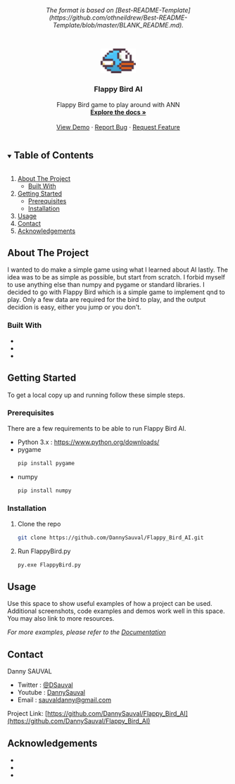 <p align="center" style='font-style: italic;'>
The format is based on [Best-README-Template](https://github.com/othneildrew/Best-README-Template/blob/master/BLANK_README.md).
</p>

<!-- PROJECT LOGO -->
<br />
<p align="center">
  <a href="https://github.com/DannySauval/Flappy_Bird_AI">
    <img src="assets/bluebird-midflap.png" alt="Logo" width="80">
  </a>

  <h3 align="center">Flappy Bird AI</h3>

  <p align="center">
    Flappy Bird game to play around with ANN
    <br />
    <a href="https://github.com/DannySauval/Flappy_Bird_AI"><strong>Explore the docs »</strong></a>
    <br />
    <br />
    <a href="https://github.com/DannySauval/Flappy_Bird_AI">View Demo</a>
    ·
    <a href="https://github.com/DannySauval/Flappy_Bird_AI/issues">Report Bug</a>
    ·
    <a href="https://github.com/DannySauval/Flappy_Bird_AI/issues">Request Feature</a>
  </p>
</p>



<!-- TABLE OF CONTENTS -->
<details open="open">
  <summary><h2 style="display: inline-block">Table of Contents</h2></summary>
  <ol>
    <li>
      <a href="#about-the-project">About The Project</a>
      <ul>
        <li><a href="#built-with">Built With</a></li>
      </ul>
    </li>
    <li>
      <a href="#getting-started">Getting Started</a>
      <ul>
        <li><a href="#prerequisites">Prerequisites</a></li>
        <li><a href="#installation">Installation</a></li>
      </ul>
    </li>
    <li><a href="#usage">Usage</a></li>
    <li><a href="#contact">Contact</a></li>
    <li><a href="#acknowledgements">Acknowledgements</a></li>
  </ol>
</details>



<!-- ABOUT THE PROJECT -->
## About The Project

I wanted to do make a simple game using what I learned about AI lastly. The idea was to be as simple as possible, but start from scratch. I forbid myself to use anything else than numpy and pygame or standard libraries.
I decided to go with Flappy Bird which is a simple game to implement qnd to play. Only a few data are required for the bird to play, and the output decidion is easy, either you jump or you don't.

### Built With

* []()
* []()
* []()



<!-- GETTING STARTED -->
## Getting Started

To get a local copy up and running follow these simple steps.

### Prerequisites

There are a few requirements to be able to run Flappy Bird AI.
* Python 3.x : <a hfref="https://www.python.org/downloads/">https://www.python.org/downloads/</a>
* pygame
  ```sh
  pip install pygame
  ```
* numpy
  ```sh
  pip install numpy
  ```

### Installation

1. Clone the repo
   ```sh
   git clone https://github.com/DannySauval/Flappy_Bird_AI.git
   ```
2. Run FlappyBird.py
   ```sh
   py.exe FlappyBird.py
   ```

<!-- USAGE EXAMPLES -->
## Usage

Use this space to show useful examples of how a project can be used. Additional screenshots, code examples and demos work well in this space. You may also link to more resources.

_For more examples, please refer to the [Documentation](https://example.com)_


<!-- LICENSE -->
<!--## License

Distributed under the MIT License. See `LICENSE` for more information.-->



<!-- CONTACT -->
## Contact

Danny SAUVAL 
- Twitter : [@DSauval](https://twitter.com/DSauval)
- Youtube : [DannySauval](https://www.youtube.com/channel/UC_pCdmt0cSF49st1b5q6yIQ)
- Email : sauvaldanny@gmail.com

Project Link: [https://github.com/DannySauval/Flappy_Bird_AI](https://github.com/DannySauval/Flappy_Bird_AI)

<!-- ACKNOWLEDGEMENTS -->
## Acknowledgements

* []()
* []()
* []()
